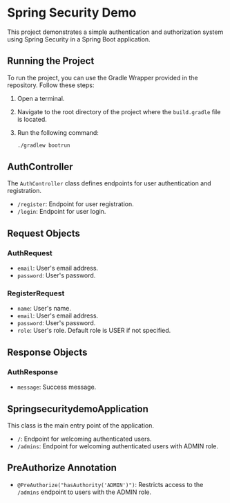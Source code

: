 # Spring Security Demo

This project demonstrates a simple authentication and authorization system using Spring Security in a Spring Boot application.



## Running the Project

To run the project, you can use the Gradle Wrapper provided in the repository. Follow these steps:

1. Open a terminal.

2. Navigate to the root directory of the project where the `build.gradle` file is located.

3. Run the following command:
    ```bash
    ./gradlew bootrun
    ``` 
## AuthController

The `AuthController` class defines endpoints for user authentication and registration.

- `/register`: Endpoint for user registration.
- `/login`: Endpoint for user login.

## Request Objects

### AuthRequest

- `email`: User's email address.
- `password`: User's password.

### RegisterRequest

- `name`: User's name.
- `email`: User's email address.
- `password`: User's password.
- `role`: User's role. Default role is USER if not specified.

## Response Objects

### AuthResponse

- `message`: Success message.

## SpringsecuritydemoApplication

This class is the main entry point of the application.

- `/`: Endpoint for welcoming authenticated users.
- `/admins`: Endpoint for welcoming authenticated users with ADMIN role.

## PreAuthorize Annotation

- `@PreAuthorize("hasAuthority('ADMIN')")`: Restricts access to the `/admins` endpoint to users with the ADMIN role.


